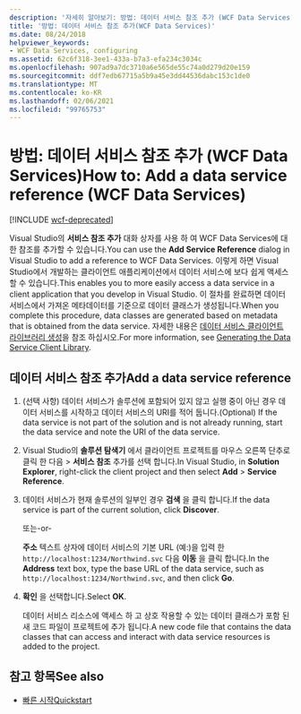 ```yaml
---
description: '자세히 알아보기: 방법: 데이터 서비스 참조 추가 (WCF Data Services)'
title: '방법: 데이터 서비스 참조 추가(WCF Data Services)'
ms.date: 08/24/2018
helpviewer_keywords:
- WCF Data Services, configuring
ms.assetid: 62c6f318-3ee1-433a-b7a3-efa234c3034c
ms.openlocfilehash: 907ad9a7dc3710a6e565de55c74a0d279d20e159
ms.sourcegitcommit: ddf7edb67715a5b9a45e3dd44536dabc153c1de0
ms.translationtype: MT
ms.contentlocale: ko-KR
ms.lasthandoff: 02/06/2021
ms.locfileid: "99765753"
---
```

# <a name="how-to-add-a-data-service-reference-wcf-data-services"></a><span data-ttu-id="67d23-103">방법: 데이터 서비스 참조 추가 (WCF Data Services)</span><span class="sxs-lookup"><span data-stu-id="67d23-103">How to: Add a data service reference (WCF Data Services)</span></span>

[!INCLUDE [wcf-deprecated](~/includes/wcf-deprecated.md)]

<span data-ttu-id="67d23-104">Visual Studio의 **서비스 참조 추가** 대화 상자를 사용 하 여 WCF Data Services에 대 한 참조를 추가할 수 있습니다.</span><span class="sxs-lookup"><span data-stu-id="67d23-104">You can use the **Add Service Reference** dialog in Visual Studio to add a reference to WCF Data Services.</span></span> <span data-ttu-id="67d23-105">이렇게 하면 Visual Studio에서 개발하는 클라이언트 애플리케이션에서 데이터 서비스에 보다 쉽게 액세스할 수 있습니다.</span><span class="sxs-lookup"><span data-stu-id="67d23-105">This enables you to more easily access a data service in a client application that you develop in Visual Studio.</span></span> <span data-ttu-id="67d23-106">이 절차를 완료하면 데이터 서비스에서 가져온 메타데이터를 기준으로 데이터 클래스가 생성됩니다.</span><span class="sxs-lookup"><span data-stu-id="67d23-106">When you complete this procedure, data classes are generated based on metadata that is obtained from the data service.</span></span> <span data-ttu-id="67d23-107">자세한 내용은 [데이터 서비스 클라이언트 라이브러리 생성](generating-the-data-service-client-library-wcf-data-services.md)을 참조 하십시오.</span><span class="sxs-lookup"><span data-stu-id="67d23-107">For more information, see [Generating the Data Service Client Library](generating-the-data-service-client-library-wcf-data-services.md).</span></span>

## <a name="add-a-data-service-reference"></a><span data-ttu-id="67d23-108">데이터 서비스 참조 추가</span><span class="sxs-lookup"><span data-stu-id="67d23-108">Add a data service reference</span></span>

1. <span data-ttu-id="67d23-109">(선택 사항) 데이터 서비스가 솔루션에 포함되어 있지 않고 실행 중이 아닌 경우 데이터 서비스를 시작하고 데이터 서비스의 URI를 적어 둡니다.</span><span class="sxs-lookup"><span data-stu-id="67d23-109">(Optional) If the data service is not part of the solution and is not already running, start the data service and note the URI of the data service.</span></span>

2. <span data-ttu-id="67d23-110">Visual Studio의 **솔루션 탐색기** 에서 클라이언트 프로젝트를 마우스 오른쪽 단추로 클릭 한 다음   >  **서비스 참조** 추가를 선택 합니다.</span><span class="sxs-lookup"><span data-stu-id="67d23-110">In Visual Studio, in **Solution Explorer**, right-click the client project and then select **Add** > **Service Reference**.</span></span>

3. <span data-ttu-id="67d23-111">데이터 서비스가 현재 솔루션의 일부인 경우 **검색** 을 클릭 합니다.</span><span class="sxs-lookup"><span data-stu-id="67d23-111">If the data service is part of the current solution, click **Discover**.</span></span>

     <span data-ttu-id="67d23-112">또는</span><span class="sxs-lookup"><span data-stu-id="67d23-112">-or-</span></span>

     <span data-ttu-id="67d23-113">**주소** 텍스트 상자에 데이터 서비스의 기본 URL (예:)을 입력 한 `http://localhost:1234/Northwind.svc` 다음 **이동** 을 클릭 합니다.</span><span class="sxs-lookup"><span data-stu-id="67d23-113">In the **Address** text box, type the base URL of the data service, such as `http://localhost:1234/Northwind.svc`, and then click **Go**.</span></span>

4. <span data-ttu-id="67d23-114">**확인** 을 선택합니다.</span><span class="sxs-lookup"><span data-stu-id="67d23-114">Select **OK**.</span></span>

     <span data-ttu-id="67d23-115">데이터 서비스 리소스에 액세스 하 고 상호 작용할 수 있는 데이터 클래스가 포함 된 새 코드 파일이 프로젝트에 추가 됩니다.</span><span class="sxs-lookup"><span data-stu-id="67d23-115">A new code file that contains the data classes that can access and interact with data service resources is added to the project.</span></span>

## <a name="see-also"></a><span data-ttu-id="67d23-116">참고 항목</span><span class="sxs-lookup"><span data-stu-id="67d23-116">See also</span></span>

- [<span data-ttu-id="67d23-117">빠른 시작</span><span class="sxs-lookup"><span data-stu-id="67d23-117">Quickstart</span></span>](quickstart-wcf-data-services.md)
